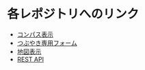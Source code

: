 # 各レポジトリへのリンク
- [コンパス表示](https://github.com/ufoo68/compass-panda-compass)  
- [つぶやき専用フォーム](https://github.com/ufoo68/compass-panda-locate-tweet)  
- [地図表示](https://github.com/ufoo68/compass-panda-leaflet)  
- [REST API](https://github.com/ufoo68/compassPandaAPI)